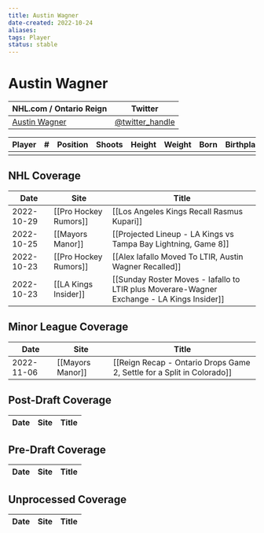 ```yaml
---
title: Austin Wagner
date-created: 2022-10-24
aliases: 
tags: Player
status: stable
---
```


# Austin Wagner

| NHL.com / Ontario Reign | Twitter                                 |
| ----------------------- | --------------------------------------- |
| [Austin Wagner]()           | [@twitter_handle](https://twitter.com/) | 

| Player | \#  | Position | Shoots | Height | Weight | Born | Birthplace | Draft |
| ------ | --- | -------- | ------ | ------ | ------ | ---- | ---------- | ----- |
|        |     |          |        |        |        |      |            |       |



## NHL  Coverage
| Date       | Site                  | Title                                                          |
| ---------- | --------------------- | -------------------------------------------------------------- |
| 2022-10-29 | [[Pro Hockey Rumors]] | [[Los Angeles Kings Recall Rasmus Kupari]]                     |
| 2022-10-25 | [[Mayors Manor]]      | [[Projected Lineup - LA Kings vs Tampa Bay Lightning, Game 8]] |
| 2022-10-23 | [[Pro Hockey Rumors]] | [[Alex Iafallo Moved To LTIR, Austin Wagner Recalled]]         |
| 2022-10-23 | [[LA Kings Insider]] | [[Sunday Roster Moves - Iafallo to LTIR plus Moverare-Wagner Exchange - LA Kings Insider]]                                                   |



## Minor League Coverage
| Date | Site | Title |
| ---- | ---- | ----- |
| 2022-11-06 | [[Mayors Manor]]        | [[Reign Recap - Ontario Drops Game 2, Settle for a Split in Colorado]]                              |



## Post-Draft Coverage
| Date | Site | Title |
| ---- | ---- | ----- |



## Pre-Draft Coverage
| Date | Site | Title |
| ---- | ---- | ----- |


## Unprocessed Coverage
| Date | Site | Title |
| ---- | ---- | ----- |
